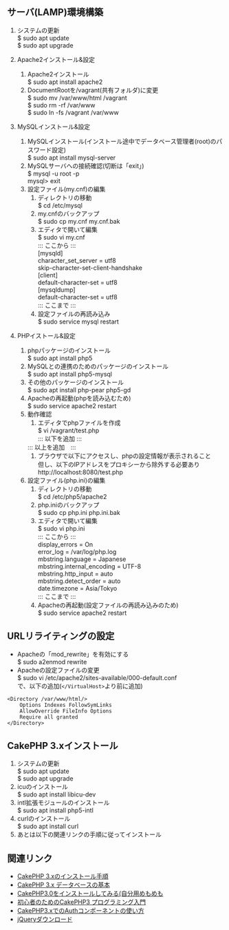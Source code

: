 ## サーバ(LAMP)環境構築

1. システムの更新  
$ sudo apt update  
$ sudo apt upgrade

1. Apache2インストール&設定  
	1. Apache2インストール  
	$ sudo apt install apache2  
	1. DocumentRootを/vagrant(共有フォルダ)に変更  
	$ sudo mv /var/www/html /vagrant  
	$ sudo rm -rf /var/www  
	$ sudo ln -fs /vagrant /var/www

1. MySQLインストール&設定  
	1. MySQLインストール(インストール途中でデータベース管理者(root)のパスワード設定)  
	$ sudo apt install mysql-server  
	1. MySQLサーバへの接続確認(切断は「exit」)  
	$ mysql -u root -p  
	mysql> exit  
	1. 設定ファイル(my.cnf)の編集  
		1. ディレクトリの移動  
		$ cd /etc/mysql  
		1. my.cnfのバックアップ  
		$ sudo cp my.cnf my.cnf.bak  
		1. エディタで開いて編集  
		$ sudo vi my.cnf  
		::: ここから :::  
		[mysqld]  
		character_set_server = utf8  
		skip-character-set-client-handshake  
		[client]  
		default-character-set = utf8  
		[mysqldump]  
		default-character-set = utf8  
		::: ここまで :::  
		1. 設定ファイルの再読み込み  
		$ sudo service mysql restart
		
1. PHPイストール&設定
	1. phpパッケージのインストール  
	$ sudo apt install php5  
	1. MySQLとの連携のためのパッケージのインストール  
	$ sudo apt install php5-mysql  
	1. その他のパッケージのインストール  
	$ sudo apt install php-pear php5-gd  
	1. Apacheの再起動(phpを読み込むため)  
	$ sudo service apache2 restart  
	1. 動作確認  
		1. エディタでphpファイルを作成  
		$ vi /vagrant/test.php  
		::: 以下を追加 :::  
		<?php  
			phpinfo(); // phpの設定情報表示  
		?>  
		::: 以上を追加　:::  
		1. ブラウザで以下にアクセスし、phpの設定情報が表示されること  
		但し、以下のIPアドレスをプロキシーから除外する必要あり  
		http://localhost:8080/test.php  
	1. 設定ファイル(php.ini)の編集
		1. ディレクトリの移動  
		$ cd /etc/php5/apache2  
		1. php.iniのバックアップ  
		$ sudo cp php.ini php.ini.bak  
		1. エディタで開いて編集  
		$ sudo vi php.ini  
		::: ここから :::  
		display_errors = On  
		error_log = /var/log/php.log  
		mbstring.language = Japanese  
		mbstring.internal_encoding = UTF-8  
		mbstring.http_input = auto  
		mbstring.detect_order = auto  
		date.timezone = Asia/Tokyo  
		::: ここまで :::  
		1. Apacheの再起動(設定ファイルの再読み込みのため)  
		$ sudo service apache2 restart  

## URLリライティングの設定

- Apacheの「mod_rewrite」を有効にする  
$ sudo a2enmod rewrite
- Apacheの設定ファイルの変更  
$ sudo vi /etc/apache2/sites-available/000-default.conf  
で、以下の追加(```</VirtualHost>```より前に追加)

```
<Directory /var/www/html/>
	Options Indexes FollowSymLinks
	AllowOverride FileInfo Options
	Require all granted
</Directory>
```

## CakePHP 3.xインストール

1. システムの更新  
$ sudo apt update  
$ sudo apt upgrade
1. icuのインストール  
$ sudo apt install libicu-dev
1. intl拡張モジュールのインストール  
$ sudo apt install php5-intl
1. curlのインストール  
$ sudo apt install curl
1. あとは以下の関連リンクの手順に従ってインストール

## 関連リンク

- <a href="http://book.cakephp.org/3.0/ja/installation.html" target="_blank">CakePHP 3.xのインストール手順</a>
- <a href="http://book.cakephp.org/3.0/ja/orm/database-basics.html" target="_blank">CakePHP 3.x データベースの基本</a>
- <a href="http://qiita.com/ysnsyks2/items/176cfddbdf1f79d65a75" target="_blank">CakePHP3.0をインストールしてみる(自分用めもめも</a>
- <a href="http://libro.tuyano.com/index2?id=4536003" target="_blank">初心者のためのCakePHP3 プログラミング入門</a>
- <a href="http://jmatsuzaki.com/archives/16505" target="_blank">CakePHP3.xでのAuthコンポーネントの使い方</a>
- <a href="http://jquery.com/download/" target="_blank">jQueryダウンロード</a>